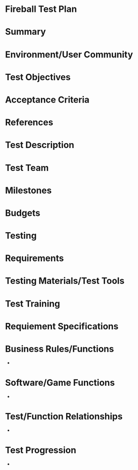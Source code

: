 # Fireball Test Plan

# Summary

# Environment/User Community

# Test Objectives

# Acceptance Criteria

# References

# Test Description

# Test Team

# Milestones

# Budgets

# Testing

# Requirements

# Testing Materials/Test Tools

# Test Training

# Requiement Specifications

# Business Rules/Functions
*

# Software/Game Functions
*

# Test/Function Relationships
*

# Test Progression
*

